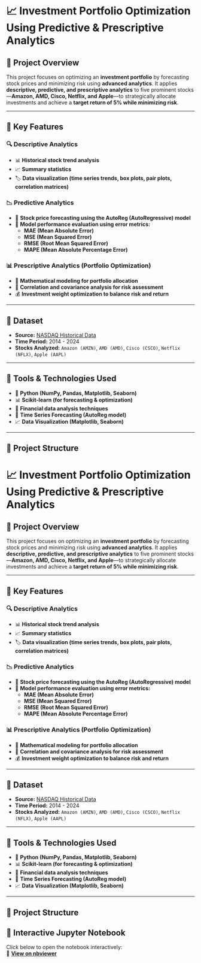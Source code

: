 # 📈 Investment Portfolio Optimization Using Predictive & Prescriptive Analytics

## 📌 Project Overview
This project focuses on optimizing an **investment portfolio** by forecasting stock prices and minimizing risk using **advanced analytics**. It applies **descriptive, predictive, and prescriptive analytics** to five prominent stocks—**Amazon, AMD, Cisco, Netflix, and Apple**—to strategically allocate investments and achieve a **target return of 5% while minimizing risk**.

---

## 🚀 Key Features
### 🔍 Descriptive Analytics
- 📊 **Historical stock trend analysis**
- 📈 **Summary statistics**
- 🏷️ **Data visualization (time series trends, box plots, pair plots, correlation matrices)**

### 📉 Predictive Analytics
- 🔮 **Stock price forecasting using the AutoReg (AutoRegressive) model**
- 📏 **Model performance evaluation using error metrics:**
  - **MAE (Mean Absolute Error)**
  - **MSE (Mean Squared Error)**
  - **RMSE (Root Mean Squared Error)**
  - **MAPE (Mean Absolute Percentage Error)**

### 📊 Prescriptive Analytics (Portfolio Optimization)
- 🧮 **Mathematical modeling for portfolio allocation**
- 🔗 **Correlation and covariance analysis for risk assessment**
- 💰 **Investment weight optimization to balance risk and return**

---

## 📂 Dataset
- **Source:** [NASDAQ Historical Data](https://www.nasdaq.com/market-activity/quotes/historical)
- **Time Period:** 2014 - 2024
- **Stocks Analyzed:** `Amazon (AMZN)`, `AMD (AMD)`, `Cisco (CSCO)`, `Netflix (NFLX)`, `Apple (AAPL)`

---

## 🔧 Tools & Technologies Used
- 🐍 **Python (NumPy, Pandas, Matplotlib, Seaborn)**
- 📊 **Scikit-learn (for forecasting & optimization)**
- 🏦 **Financial data analysis techniques**
- 📡 **Time Series Forecasting (AutoReg model)**
- 📈 **Data Visualization (Matplotlib, Seaborn)**

---

## 📁 Project Structure
# 📈 Investment Portfolio Optimization Using Predictive & Prescriptive Analytics

## 📌 Project Overview
This project focuses on optimizing an **investment portfolio** by forecasting stock prices and minimizing risk using **advanced analytics**. It applies **descriptive, predictive, and prescriptive analytics** to five prominent stocks—**Amazon, AMD, Cisco, Netflix, and Apple**—to strategically allocate investments and achieve a **target return of 5% while minimizing risk**.

---

## 🚀 Key Features
### 🔍 Descriptive Analytics
- 📊 **Historical stock trend analysis**
- 📈 **Summary statistics**
- 🏷️ **Data visualization (time series trends, box plots, pair plots, correlation matrices)**

### 📉 Predictive Analytics
- 🔮 **Stock price forecasting using the AutoReg (AutoRegressive) model**
- 📏 **Model performance evaluation using error metrics:**
  - **MAE (Mean Absolute Error)**
  - **MSE (Mean Squared Error)**
  - **RMSE (Root Mean Squared Error)**
  - **MAPE (Mean Absolute Percentage Error)**

### 📊 Prescriptive Analytics (Portfolio Optimization)
- 🧮 **Mathematical modeling for portfolio allocation**
- 🔗 **Correlation and covariance analysis for risk assessment**
- 💰 **Investment weight optimization to balance risk and return**

---

## 📂 Dataset
- **Source:** [NASDAQ Historical Data](https://www.nasdaq.com/market-activity/quotes/historical)
- **Time Period:** 2014 - 2024
- **Stocks Analyzed:** `Amazon (AMZN)`, `AMD (AMD)`, `Cisco (CSCO)`, `Netflix (NFLX)`, `Apple (AAPL)`

---

## 🔧 Tools & Technologies Used
- 🐍 **Python (NumPy, Pandas, Matplotlib, Seaborn)**
- 📊 **Scikit-learn (for forecasting & optimization)**
- 🏦 **Financial data analysis techniques**
- 📡 **Time Series Forecasting (AutoReg model)**
- 📈 **Data Visualization (Matplotlib, Seaborn)**

---

## 📁 Project Structure
## 📒 Interactive Jupyter Notebook
Click below to open the notebook interactively:  
🔗 **[View on nbviewer](https://nbviewer.org/github/YOUR_USERNAME/Investment-Portfolio-Optimization/blob/main/Copy_of_Analytics_5366_Project_Investment_Portfolio.ipynb)**
